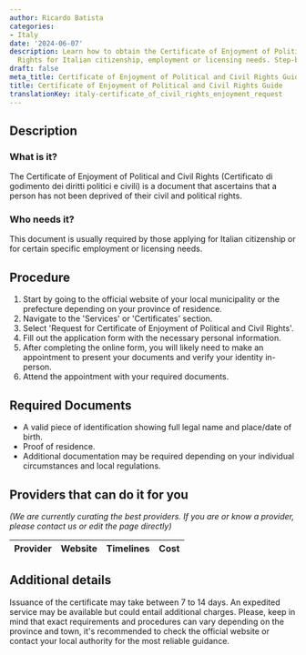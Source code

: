 ```yaml
---
author: Ricardo Batista
categories:
- Italy
date: '2024-06-07'
description: Learn how to obtain the Certificate of Enjoyment of Political and Civil
  Rights for Italian citizenship, employment or licensing needs. Step-by-step guide.
draft: false
meta_title: Certificate of Enjoyment of Political and Civil Rights Guide
title: Certificate of Enjoyment of Political and Civil Rights Guide
translationKey: italy-certificate_of_civil_rights_enjoyment_request
---
```





## Description
### What is it?
The Certificate of Enjoyment of Political and Civil Rights (Certificato di godimento dei diritti politici e civili) is a document that ascertains that a person has not been deprived of their civil and political rights. 

### Who needs it?
This document is usually required by those applying for Italian citizenship or for certain specific employment or licensing needs. 

## Procedure
1. Start by going to the official website of your local municipality or the prefecture depending on your province of residence.
2. Navigate to the 'Services' or 'Certificates' section.
3. Select 'Request for Certificate of Enjoyment of Political and Civil Rights'.
4. Fill out the application form with the necessary personal information.
5. After completing the online form, you will likely need to make an appointment to present your documents and verify your identity in-person.
6. Attend the appointment with your required documents.

## Required Documents
- A valid piece of identification showing full legal name and place/date of birth.
- Proof of residence.
- Additional documentation may be required depending on your individual circumstances and local regulations.

## Providers that can do it for you

_(We are currently curating the best providers. If you are or know a provider, please contact us or edit the page directly)_

| Provider        |     Website     |     Timelines    |       Cost      |
| --------------- | --------------- |  :-------------: | :-------------: |

## Additional details
Issuance of the certificate may take between 7 to 14 days. An expedited service may be available but could entail additional charges. Please, keep in mind that exact requirements and procedures can vary depending on the province and town, it's recommended to check the official website or contact your local authority for the most reliable guidance.
